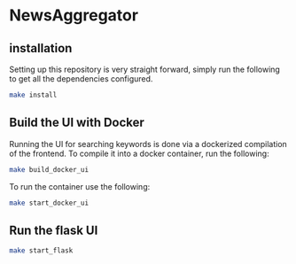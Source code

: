 # NewsAggregator

## installation

Setting up this repository is very straight forward, simply run the following to get all the dependencies configured.

```bash
make install
```

## Build the UI with Docker

Running the UI for searching keywords is done via a dockerized compilation of the frontend. To compile it into a docker container, run the following:

```bash
make build_docker_ui
```

To run the container use the following:

```bash
make start_docker_ui
```

## Run the flask UI

```bash
make start_flask
```